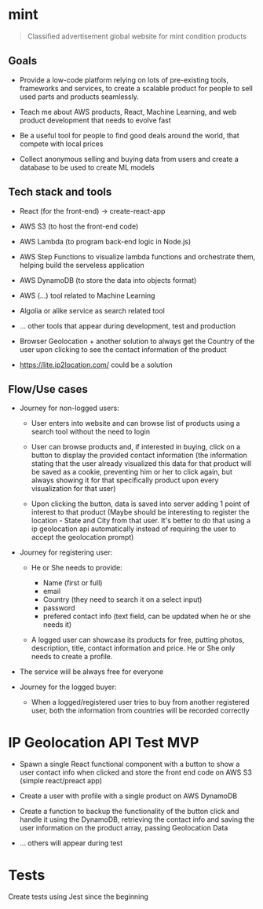 # mint

> Classified advertisement global website for mint condition products

## Goals

- Provide a low-code platform relying on lots of pre-existing tools, frameworks and services, to create a scalable product for people to sell used parts and products seamlessly.

- Teach me about AWS products, React, Machine Learning, and web product development that needs to evolve fast

- Be a useful tool for people to find good deals around the world, that compete with local prices

- Collect anonymous selling and buying data from users and create a database to be used to create ML models

## Tech stack and tools

- React (for the front-end) -> create-react-app

- AWS S3 (to host the front-end code)

- AWS Lambda (to program back-end logic in Node.js)

- AWS Step Functions to visualize lambda functions and orchestrate them, helping build the serveless application

- AWS DynamoDB (to store the data into objects format)

- AWS (...) tool related to Machine Learning

- Algolia or alike service as search related tool

- ... other tools that appear during development, test and production

- Browser Geolocation + another solution to always get the Country of the user upon clicking to see the contact information of the product

- https://lite.ip2location.com/ could be a solution

## Flow/Use cases

- Journey for non-logged users:

  - User enters into website and can browse list of products using a search tool without the need to login

  - User can browse products and, if interested in buying, click on a button to display the provided contact information (the information stating that the user already visualized this data for that product will be saved as a cookie, preventing him or her to click again, but always showing it for that specifically product upon every visualization for that user)

  - Upon clicking the button, data is saved into server adding 1 point of interest to that product (Maybe should be interesting to register the location - State and City from that user. It's better to do that using a ip geolocation api automatically instead of requiring the user to accept the geolocation prompt)


- Journey for registering user:

  - He or She needs to provide: 
    - Name (first or full)
    - email
    - Country (they need to search it on a select input)
    - password
    - prefered contact info (text field, can be updated when he or she needs it)

  - A logged user can showcase its products for free, putting photos, description, title, contact information and price. He or She only needs to create a profile.

- The service will be always free for everyone

- Journey for the logged buyer:

  - When a logged/registered user tries to buy from another registered user, both the information from countries will be recorded correctly


# IP Geolocation API Test MVP

- Spawn a single React functional component with a button to show a user contact info when clicked and store the front end code on AWS S3 (simple react/preact app)

- Create a user with profile with a single product on AWS DynamoDB

- Create a function to backup the functionality of the button click and handle it using the DynamoDB, retrieving the contact info and saving the user information on the product array, passing Geolocation Data

- ... others will appear during test

# Tests

Create tests using Jest since the beginning